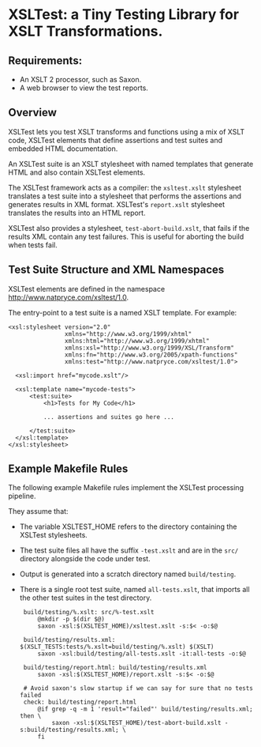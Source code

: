 XSLTest: a Tiny Testing Library for XSLT Transformations.
=========================================================

Requirements:
-------------

 * An XSLT 2 processor, such as Saxon.
 * A web browser to view the test reports.


Overview
--------

XSLTest lets you test XSLT transforms and functions using a mix of
XSLT code, XSLTest elements that define assertions and test suites and
embedded HTML documentation.

An XSLTest suite is an XSLT stylesheet with named templates that
generate HTML and also contain XSLTest elements.  

The XSLTest framework acts as a compiler: the `xsltest.xslt`
stylesheet translates a test suite into a stylesheet that performs the
assertions and generates results in XML format.  XSLTest's
`report.xslt` stylesheet translates the results into an HTML report.

XSLTest also provides a stylesheet, `test-abort-build.xslt`, that
fails if the results XML contain any test failures.  This is useful
for aborting the build when tests fail.


Test Suite Structure and XML Namespaces
---------------------------------------

XSLTest elements are defined in the namespace http://www.natpryce.com/xsltest/1.0.

The entry-point to a test suite is a named XSLT template.  For example:

    <xsl:stylesheet version="2.0"
                    xmlns="http://www.w3.org/1999/xhtml" 
                    xmlns:html="http://www.w3.org/1999/xhtml" 
                    xmlns:xsl="http://www.w3.org/1999/XSL/Transform" 
                    xmlns:fn="http://www.w3.org/2005/xpath-functions" 
                    xmlns:test="http://www.natpryce.com/xsltest/1.0">

      <xsl:import href="mycode.xslt"/>
      
      <xsl:template name="mycode-tests">
          <test:suite>
              <h1>Tests for My Code</h1>
              
              ... assertions and suites go here ...

          </test:suite>
      </xsl:template>
    </xsl:stylesheet>


Example Makefile Rules
----------------------

The following example Makefile rules implement the XSLTest processing pipeline.

They assume that:

 * The variable XSLTEST_HOME refers to the directory containing the
   XSLTest stylesheets.
 * The test suite files all have the suffix `-test.xslt` and are in the
   `src/` directory alongside the code under test.
 * Output is generated into a scratch directory named `build/testing`.
 * There is a single root test suite, named `all-tests.xslt`, that
   imports all the other test suites in the test directory.


        build/testing/%.xslt: src/%-test.xslt
        	@mkdir -p $(dir $@)
        	saxon -xsl:$(XSLTEST_HOME)/xsltest.xslt -s:$< -o:$@
    
        build/testing/results.xml: $(XSLT_TESTS:tests/%.xslt=build/testing/%.xslt) $(XSLT)
        	saxon -xsl:build/testing/all-tests.xslt -it:all-tests -o:$@
        
        build/testing/report.html: build/testing/results.xml
        	saxon -xsl:$(XSLTEST_HOME)/report.xslt -s:$< -o:$@
    
        # Avoid saxon's slow startup if we can say for sure that no tests failed
        check: build/testing/report.html
        	@if grep -q -m 1 'result="failed"' build/testing/results.xml; then \
        	    saxon -xsl:$(XSLTEST_HOME)/test-abort-build.xslt -s:build/testing/results.xml; \
        	fi

